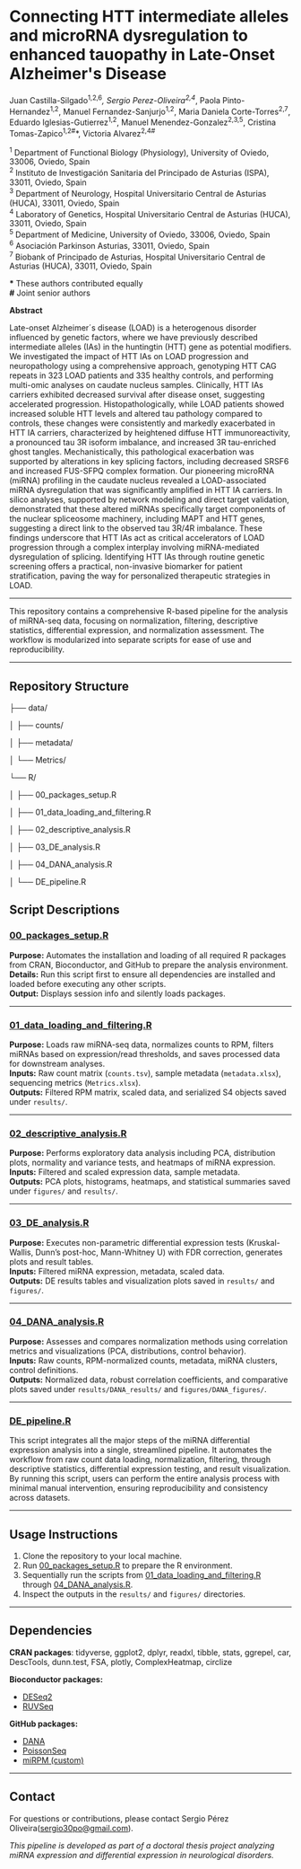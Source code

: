 # Connecting HTT intermediate alleles and microRNA dysregulation to enhanced tauopathy in Late-Onset Alzheimer's Disease

Juan Castilla-Silgado<sup>1,2,6</sup>*, Sergio Perez-Oliveira<sup>2,4</sup>*, Paola Pinto-Hernandez<sup>1,2</sup>, Manuel Fernandez-Sanjurjo<sup>1,2</sup>, Maria Daniela Corte-Torres<sup>2,7</sup>, Eduardo Iglesias-Gutierrez<sup>1,2</sup>, Manuel Menendez-Gonzalez<sup>2,3,5</sup>, Cristina Tomas-Zapico<sup>1,2</sup><sup>#</sup>*, Victoria Alvarez<sup>2,4</sup><sup>#</sup>

<sup>1</sup> Department of Functional Biology (Physiology), University of Oviedo, 33006, Oviedo, Spain  
<sup>2</sup> Instituto de Investigación Sanitaria del Principado de Asturias (ISPA), 33011, Oviedo, Spain  
<sup>3</sup> Department of Neurology, Hospital Universitario Central de Asturias (HUCA), 33011, Oviedo, Spain  
<sup>4</sup> Laboratory of Genetics, Hospital Universitario Central de Asturias (HUCA), 33011, Oviedo, Spain  
<sup>5</sup> Department of Medicine, University of Oviedo, 33006, Oviedo, Spain  
<sup>6</sup> Asociación Parkinson Asturias, 33011, Oviedo, Spain  
<sup>7</sup> Biobank of Principado de Asturias, Hospital Universitario Central de Asturias (HUCA), 33011, Oviedo, Spain  

**\*** These authors contributed equally  
**#** Joint senior authors

**Abstract**

Late-onset Alzheimer´s disease (LOAD) is a heterogenous disorder influenced by genetic factors, where we have previously described intermediate alleles (IAs) in the huntingtin (HTT) gene as potential modifiers. We investigated the impact of HTT IAs on LOAD progression and neuropathology using a comprehensive approach, genotyping HTT CAG repeats in 323 LOAD patients and 335 healthy controls, and performing multi-omic analyses on caudate nucleus samples. Clinically, HTT IAs carriers exhibited decreased survival after disease onset, suggesting accelerated progression. Histopathologically, while LOAD patients showed increased soluble HTT levels and altered tau pathology compared to controls, these changes were consistently and markedly exacerbated in HTT IA carriers, characterized by heightened diffuse HTT immunoreactivity, a pronounced tau 3R isoform imbalance, and increased 3R tau-enriched ghost tangles. Mechanistically, this pathological exacerbation was supported by alterations in key splicing factors, including decreased SRSF6 and increased FUS-SFPQ complex formation. Our pioneering microRNA (miRNA) profiling in the caudate nucleus revealed a LOAD-associated miRNA dysregulation that was significantly amplified in HTT IA carriers. In silico analyses, supported by network modeling and direct target validation, demonstrated that these altered miRNAs specifically target components of the nuclear spliceosome machinery, including MAPT and HTT genes, suggesting a direct link to the observed tau 3R/4R imbalance. These findings underscore that HTT IAs act as critical accelerators of LOAD progression through a complex interplay involving miRNA-mediated dysregulation of splicing. Identifying HTT IAs through routine genetic screening offers a practical, non-invasive biomarker for patient stratification, paving the way for personalized therapeutic strategies in LOAD.

---

This repository contains a comprehensive R-based pipeline for the analysis of miRNA-seq data, focusing on normalization, filtering, descriptive statistics, differential expression, and normalization assessment. The workflow is modularized into separate scripts for ease of use and reproducibility.

---

## Repository Structure

├── data/  

│     ├── counts/

│     ├── metadata/

│     └── Metrics/

└── R/

│     ├── 00_packages_setup.R

│     ├── 01_data_loading_and_filtering.R

│     ├── 02_descriptive_analysis.R

│     ├── 03_DE_analysis.R

│     ├── 04_DANA_analysis.R
  
│     └── DE_pipeline.R



## Script Descriptions

### [00_packages_setup.R](R/00_packages_setup.R)
**Purpose:** Automates the installation and loading of all required R packages from CRAN, Bioconductor, and GitHub to prepare the analysis environment.  
**Details:** Run this script first to ensure all dependencies are installed and loaded before executing any other scripts.  
**Output:** Displays session info and silently loads packages.

---

### [01_data_loading_and_filtering.R](R/01_data_loading_and_filtering.R) 
**Purpose:** Loads raw miRNA-seq data, normalizes counts to RPM, filters miRNAs based on expression/read thresholds, and saves processed data for downstream analyses.  
**Inputs:** Raw count matrix (`counts.tsv`), sample metadata (`metadata.xlsx`), sequencing metrics (`Metrics.xlsx`).  
**Outputs:** Filtered RPM matrix, scaled data, and serialized S4 objects saved under `results/`.

---

### [02_descriptive_analysis.R](R/02_descriptive_analysis.R)  
**Purpose:** Performs exploratory data analysis including PCA, distribution plots, normality and variance tests, and heatmaps of miRNA expression.  
**Inputs:** Filtered and scaled expression data, sample metadata.  
**Outputs:** PCA plots, histograms, heatmaps, and statistical summaries saved under `figures/` and `results/`.

---

### [03_DE_analysis.R](R/03_DE_analysis.R)  
**Purpose:** Executes non-parametric differential expression tests (Kruskal-Wallis, Dunn’s post-hoc, Mann-Whitney U) with FDR correction, generates plots and result tables.  
**Inputs:** Filtered miRNA expression, metadata, scaled data.  
**Outputs:** DE results tables and visualization plots saved in `results/` and `figures/`.

---

### [04_DANA_analysis.R](R/04_DANA_analysis.R)  
**Purpose:** Assesses and compares normalization methods using correlation metrics and visualizations (PCA, distributions, control behavior).  
**Inputs:** Raw counts, RPM-normalized counts, metadata, miRNA clusters, control definitions.  
**Outputs:** Normalized data, robust correlation coefficients, and comparative plots saved under `results/DANA_results/` and `figures/DANA_figures/`.

---
### [DE_pipeline.R](R/DE_pipeline.R)  
This script integrates all the major steps of the miRNA differential expression analysis into a single, streamlined pipeline. It automates the workflow from raw count data loading, normalization, filtering, through descriptive statistics, differential expression testing, and result visualization. By running this script, users can perform the entire analysis process with minimal manual intervention, ensuring reproducibility and consistency across datasets.

---

## Usage Instructions

1. Clone the repository to your local machine.  
2. Run [00_packages_setup.R](R/00_packages_setup.R) to prepare the R environment.  
3. Sequentially run the scripts from  [01_data_loading_and_filtering.R](R/01_data_loading_and_filtering.R) through [04_DANA_analysis.R](R/04_DANA_analysis.R).  
4. Inspect the outputs in the `results/` and `figures/` directories.  

---

## Dependencies

  **CRAN packages**: tidyverse, ggplot2, dplyr, readxl, tibble, stats, ggrepel, car, DescTools, dunn.test, FSA, plotly, ComplexHeatmap, circlize

  **Bioconductor packages:**
  - [DESeq2](https://bioconductor.org/packages/release/bioc/html/DESeq2.html)  
  - [RUVSeq](https://bioconductor.org/packages/release/bioc/html/RUVSeq.html)
  
  **GitHub packages:**
  - [DANA](https://github.com/LXQin/DANA)  
  - [PoissonSeq](https://github.com/lsy1056/PoissonSeq)  
  - [miRPM (custom)](https://github.com/sergio30po/miRPM)  


---

## Contact

For questions or contributions, please contact Sergio Pérez Oliveira(sergio30po@gmail.com).


*This pipeline is developed as part of a doctoral thesis project analyzing miRNA expression and differential expression in neurological disorders.*

